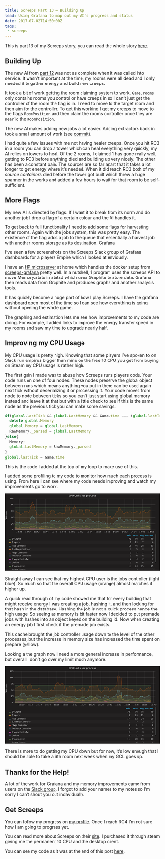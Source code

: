 ```yaml
---
title: Screeps Part 13 – Building Up
lead: Using Grafana to map out my AI's progress and status
date: 2017-07-02T14:50:00Z
tags:
 - screeps
---
```

This is part 13 of my Screeps story, you can read the whole story [here](/tag/screeps).

## Building Up

The new AI from [part 12](/2017/06/screeps-part-12-start-again/) was not as complete when it was called into service. It wasn’t important at the time, my rooms were all dead and I only needed it to gather energy and build new creeps.

It took a bit of work getting the room claiming system to work. `Game.rooms` only contains rooms you control or have creeps in so I can’t just get the controller of the room the flag is in. I need to move to the target room and then aim for the controller. To get this working I get my creeps to move to the flags `RoomPosition` and then claim the rooms controller once they are `nearTo` the `RoomPosition`.

The new AI makes adding new jobs a lot easier. Adding extractors back in took a small amount of work (see [commit](https://github.com/Arcath/screeps-code/commit/2970300a5dbc96d20568a251465ce9637f03b4e3)).

I had quite a few issues with me not having healer creeps. Once you hit RC3 in a room you can drop a tower which can heal everything very quickly, my AI relies on towers to heal. Of the 2 rooms, I claimed 1 has gone really well, getting to RC3 before anything died and building up very nicely. The other has been a constant pain. The sources are so far apart that it takes a lot longer to get energy where it’s needed. When it did reach RC3 both of my _source containers_ died before the tower got built which threw a huge spanner in the works and added a few hours to wait for that room to be self-sufficient.

## More Flags

My new AI is directed by flags. If I want it to break from its norm and do another job I drop a flag of a certain colour and the AI handles it.

To get back to full functionality I need to add some flags for harvesting other rooms. Again with the jobs system, this was pretty easy. The existence of the flag adds a job to the queue that essentially a harvest job with another rooms storage as its destination.
Grafana

I’ve seen a few screenshots on the Screeps Slack group of Grafana dashboards for a players Empire which I looked at enviously.

I have an [HP microserver](http://amzn.to/2tnLEjB) at home which handles the docker setup from [screeps-grafana](https://github.com/screepers/screeps-grafana) pretty well. In a nutshell, 1 program uses the screeps API to move Memory.stats in statsd which uses Graphite to store data. Grafana then reads data from Graphite and produces graphs and another analysis tools.

It has quickly become a huge part of how I play Screeps. I have the grafana dashboard open most of the time so I can see how everything is going without opening the whole game.

The graphing and estimation lets me see how improvements to my code are doing. For example, I added links to improve the energy transfer speed in my rooms and saw my time to upgrade nearly half.

## Improving my CPU Usage

My CPU usage is pretty high. Knowing that some players I’ve spoken to on Slack run empires bigger than mine on the free 10 CPU you get from buying on Steam my CPU usage is rather high.

The first gain I made was to abuse how Screeps runs players code. Your code runs on one of four nodes. These nodes preserve the global object between runs which means anything you put in there can be used again next tick without deserializing it or processing it. Your code moves from node to node between ticks so you can’t just start using global.memory instead and leave it at that but with a little check to see if this is the same node as the previous tick you can make some savings.

```js
if(global.lastTick && global.LastMemory && Game.time === (global.lastTick + 1)){
  delete global.Memory
  global.Memory = global.LastMemory
  RawMemory._parsed = global.LastMemory
}else{
  Memory;
  global.LastMemory = RawMemory._parsed
}
global.lastTick = Game.time
```

This is the code I added at the top of my loop to make use of this.

I added some profiling to my code to monitor how much each process is using. From here I can see where my code needs improving and watch my improvements go to work.

![CPU Profiling](/assets/2017/07/screeps-part-13-building-up/cpu-profiling.png)

Straight away I can see that my highest CPU user is the jobs controller (light blue). So much so that the overall CPU usage (orange) almost matches it higher up.

A quick read through of my code showed me that for every building that might receive energy I was creating a job, hashing it, and then looking for that hash in the database. Hashing the job is not a quick process hence the high usage. So seeing as memory is bit faster now I decided to put premade jobs with hashes into an object keyed on the building id. Now when creating an energy job I first check if the premade job exists.

This cache brought the job controller usage down to the level of the other processes, but the increase in memory size has increased the time spent on prepare (yellow).

Looking a the graph now I need a more general increase in performance, but overall I don’t go over my limit much anymore.

![Improvements](/assets/2017/07/screeps-part-13-building-up/improved.png)

There is more to do getting my CPU down but for now, it’s low enough that I should be able to take a 6th room next week when my GCL goes up.

## Thanks for the Help!

A lot of the work for Grafana and my memory improvements came from users on the [Slack group](https://screeps.slack.com/). I forgot to add your names to my notes so I’m sorry I can’t shout you out indavidually.

## Get Screeps

You can follow my progress on [my profile](https://screeps.com/a/#!/profile/Arcath). Once I reach RC4 I’m not sure how I am going to progress yet.

You can read more about Screeps on their [site](https://screeps.com/). I purchased it through steam giving me the permanent 10 CPU and the desktop client.

You can see my code as it was at the end of this post [here](https://github.com/Arcath/screeps-code/tree/c24b0a0d42b733f4e66a6e4678b51aa0a2b85e1d).
